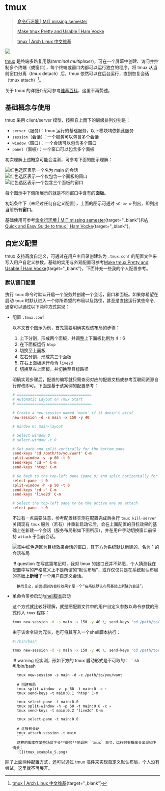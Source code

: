 # tmux

>[命令行环境 | MIT missing semester](misc.md#部分教程)
> 
>[Make tmux Pretty and Usable | Ham Vocke](https://hamvocke.com/blog/a-guide-to-customizing-your-tmux-conf/)
>
>[tmux | Arch Linux 中文维基](https://wiki.archlinuxcn.org/wiki/Tmux)

![](tmux_example.png)

[tmux](https://github.com/tmux/tmux/wiki) 是终端多路复用器(*terminal multiplexer*)，可在一个屏幕中创建、访问并控制多个终端（或窗口），每个终端或窗口内都可以运行独立的程序。将 tmux 从当前窗口分离（tmux detach）后，tmux 依然可以在后台运行，直到恢复会话（tmux attach）[^1]。

关于 tmux 的详细介绍可参考[维基百科](https://zh.wikipedia.org/wiki/Tmux)，这里不再赘述。

## 基础概念与使用

tmux 采用 client/server 模型，按照自上而下的层级排列分别是：

- `server`（服务）：tmux 运行的基础服务，以下模块均依赖此服务
- `session`（会话）：一个服务可以包含多个会话
- `window`（窗口）：一个会话可以包含多个窗口
- `panel`（面板）：一个窗口可以包含多个面板

初次理解上述概念可能会混淆，可参考下面的图示理解：

![红色选区表示一个名为 `main` 的会话](tmux_example_1.png)
![红色选区表示一个仅包含一个面板的窗口](tmux_example_2.png)
![红色选区表示一个包含三个面板的窗口](tmux_example_3.png)

每个图示中下侧所展示的就是不同窗口中含有的**面板**。

初始条件下（未经过任何自定义配置），上面的图示可通过 `<C-b> w` 列出，即列出当前所有**窗口**。

基础使用可参考[命令行环境 | MIT missing semester](https://missing-semester-cn.github.io/2020/command-line/){target="_blank"}和[A Quick and Easy Guide to tmux | Ham Vocke](https://hamvocke.com/blog/a-quick-and-easy-guide-to-tmux/){target="_blank"}。

## 自定义配置

tmux 支持高度自定义，可通过在用户主目录创建名为 `.tmux.conf` 的配置文件来写入用户自定义参数。基础的实用与外观配置可参考[Make tmux Pretty and Usable | Ham Vocke](https://hamvocke.com/blog/a-guide-to-customizing-your-tmux-conf/){target="_blank"}，下面补充一些我的个人配置参考。

### 默认窗口配置

执行 `tmux` 命令时默认开启一个服务并创建一个会话，窗口和面板。如果你希望在启动 `tmux` 时默认进入一个你所希望的布局以及路径，甚至是直接运行某些命令，通常可以通过以下两种方式实现：

- 配置 `.tmux.conf`

    以本文首个图示为例，首先需要明确实现该布局的步骤：

    1. 上下分割，形成两个面板，并调整上下面板比例为 $4 : 6$
    2. 在下面板运行 `htop`
    3. 切换至上面板
    4. 左右分割，形成共三个面板
    5. 在右上面板运行命令 `live2d`
    6. 切换至左上面板，并切换至目标路径

    明确实现步骤后，配置的编写就只需查阅对应的配置文档或参考互联网资源自行修改即可。下面是基于该案例的配置参考：
    ```conf
    # ==================================
    # Automatic Layout on Tmux Start
    # ==================================

    # Create a new session named 'main' if it doesn't exist
    new-session -d -s main -x 150 -y 40

    # Window 0: main-layout

    # Select window 0
    # select-window -t 0

    # Set path and split vertically for the bottom pane
    send-keys 'cd /path/to/you/want' C-m
    split-window -v -p 60 -t 0
    send-keys 'cd ~' C-m
    send-keys 'htop' C-m

    # Go back to the top-left pane (pane 0) and split horizontally for the right 50% pane
    select-pane -t 0
    split-window -h -p 50 -t 0
    send-keys 'cd ~' C-m
    send-keys 'live2d' C-m

    # Select the top-left pane to be the active one on attach
    select-pane -t 0
    ```

    不过有一点需要注意，参考配置经实测在配置完成后执行 `tmux kill-server` 关闭现有 `tmux` 服务（若有）并重新启动它后，会在上面配置的目标效果的基础上在新建一个会话（服务布局形如下图所示），并在用户手动切换窗口前保持 `attach` 于当前会话。

    ![图中红色选区为目标效果会话的窗口，其下方为系统默认新建的，名为 `1` 的会话布局](tmux_example_4.png)

    !!! question
        在写这篇笔记时，我对 tmux 的接口还并不熟悉，个人猜测我在配置中写的严格意义上不是所谓的“默认布局”，或许仅仅只是在系统默认布局的基础上**新增**了一个用户自定义会话。

        换而言之，前面提到的目标效果才是一个“在系统默认布局基础上新建的会话”。

- 单命令带参启动/[shell脚本](../shell.md)启动

    这个方式就比较好理解，就是把配置文件中的用户自定义参数以命令参数的形式传入 `tmux` 程序：
    ```bash
    tmux new-session -d -s main -x 150 -y 40 \; send-keys 'cd /path/to/you/want' C-m \; split-window -v -p 60 -t 0 \; send-keys 'cd ~' C-m \; send-keys 'htop' C-m \; select-pane -t 0 \; split-window -h -p 50 -t 0 \; send-keys 'cd ~' C-m \; send-keys 'live2d' C-m \; select-pane -t 0 \; attach-session -t main
    ```
    由于该命令较为冗长，也可将其写入一个shell脚本执行：
    ```sh
    #!/bin/bash

    tmux new-session -d -s main -x 150 -y 40 \; send-keys 'cd /path/to/you/want' C-m \; split-window -v -p 60 -t 0 \; send-keys 'cd ~' C-m \; send-keys 'htop' C-m \; select-pane -t 0 \; split-window -h -p 50 -t 0 \; send-keys 'cd ~' C-m \; send-keys 'live2d' C-m \; select-pane -t 0 \; attach-session -t main
    ```
    !!! warning
        经实测，形如下方的 tmux 启动形式是不可取的：
        ```sh
        #!/bin/bash

        tmux new-session -s main -d -c /path/to/you/want
        
        # 创建布局
        tmux split-window -v -p 60 -t main:0 -c ~
        tmux send-keys -t main:0.1 'htop' C-m
        
        tmux select-pane -t main:0.0
        tmux split-window -h -p 50 -t main:0.0 -c ~
        tmux send-keys -t main:0.2 'live2d' C-m
        
        tmux select-pane -t main:0.0
        
        # 连接到会话
        tmux attach-session -t main
        ```
        这样的脚本在某些场景下会**嵌套**地调用 `tmux` 命令，运行时有概率会出现如下情景：
        ![](tmux_example_5.png)

除了上面两种配置方式，还可以通过 tmux 插件来实现自定义默认布局，个人没有尝试，这里就不再展开。


[^1]: [tmux | Arch Linux 中文维基](https://wiki.archlinuxcn.org/wiki/Tmux){target="_blank"}